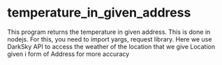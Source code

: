 # temperature_in_given_address
This program returns the temperature in given address. This is done in nodejs.
For this, you need to import yargs,  request library.
Here we use DarkSky API to access the weather of the location that we give
Location given i form of Address for more accuracy
